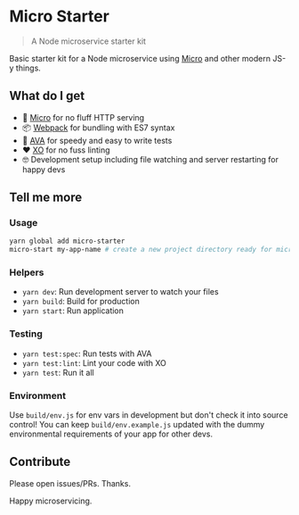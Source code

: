 # Micro Starter
> A Node microservice starter kit

Basic starter kit for a Node microservice using [Micro](https://github.com/zeit/micro) and other modern JS-y things.

## What do I get

- 🔷 [Micro](https://github.com/zeit/micro) for no fluff HTTP serving
- 📦 [Webpack](https://webpack.github.io/) for bundling with ES7 syntax
- 🚀 [AVA](https://github.com/avajs/ava) for speedy and easy to write tests
- ❤️ [XO](https://github.com/sindresorhus/xo) for no fuss linting
- 🤓 Development setup including file watching and server restarting for happy devs

## Tell me more

### Usage

```bash
yarn global add micro-starter
micro-start my-app-name # create a new project directory ready for microservicing
```

### Helpers

- `yarn dev`: Run development server to watch your files
- `yarn build`: Build for production
- `yarn start`: Run application

### Testing

- `yarn test:spec`: Run tests with AVA
- `yarn test:lint`: Lint your code with XO
- `yarn test`: Run it all

### Environment

Use `build/env.js` for env vars in development but don't check it into source control! You can keep `build/env.example.js` updated with the dummy environmental requirements of your app for other devs.

## Contribute

Please open issues/PRs. Thanks.

Happy microservicing.
